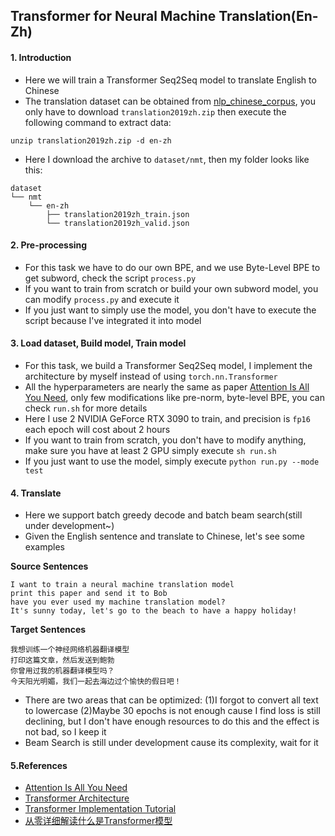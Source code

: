 ## Transformer for Neural Machine Translation(En-Zh)

#### 1. Introduction
- Here we will train a Transformer Seq2Seq model to translate English to Chinese
- The translation dataset can be obtained from [nlp_chinese_corpus](https://github.com/brightmart/nlp_chinese_corpus), you only have to download `translation2019zh.zip` then execute the following command to extract data:
```shell
unzip translation2019zh.zip -d en-zh
```
- Here I download the archive to `dataset/nmt`, then my folder looks like this:
```text
dataset
└── nmt
    └── en-zh
        ├── translation2019zh_train.json
        └── translation2019zh_valid.json
```

#### 2. Pre-processing
- For this task we have to do our own BPE, and we use Byte-Level BPE to get subword, check the script `process.py` 
- If you want to train from scratch or build your own subword model, you can modify `process.py` and execute it
- If you just want to simply use the model, you don't have to execute the script because I've integrated it into model

#### 3. Load dataset, Build model, Train model
- For this task, we build a Transformer Seq2Seq model, I implement the architecture by myself instead of using `torch.nn.Transformer`
- All the hyperparameters are nearly the same as paper [Attention Is All You Need](https://arxiv.org/pdf/1706.03762.pdf), only few modifications like pre-norm, byte-level BPE, you can check `run.sh` for more details
- Here I use 2 NVIDIA GeForce RTX 3090 to train, and precision is `fp16` each epoch will cost about 2 hours
- If you want to train from scratch, you don't have to modify anything, make sure you have at least 2 GPU simply execute `sh run.sh`
- If you just want to use the model, simply execute `python run.py --mode test`

#### 4. Translate
- Here we support batch greedy decode and batch beam search(still under development~)
- Given the English sentence and translate to Chinese, let's see some examples

**Source Sentences**
```text
I want to train a neural machine translation model
print this paper and send it to Bob
have you ever used my machine translation model?
It's sunny today, let's go to the beach to have a happy holiday!
```
**Target Sentences**
```text
我想训练一个神经网络机器翻译模型
打印这篇文章，然后发送到鲍勃
你曾用过我的机器翻译模型吗？
今天阳光明媚，我们一起去海边过个愉快的假日吧！
```

- There are two areas that can be optimized: (1)I forgot to convert all text to lowercase (2)Maybe 30 epochs is not enough cause I find loss is still declining, but I don't have enough resources to do this and the effect is not bad, so I keep it
- Beam Search is still under development cause its complexity, wait for it

#### 5.References
- [Attention Is All You Need](https://arxiv.org/pdf/1706.03762.pdf)
- [Transformer Architecture](https://blog.csdn.net/zhaohongfei_358/article/details/126019181)
- [Transformer Implementation Tutorial](https://zhuanlan.zhihu.com/p/347709112)
- [从零详细解读什么是Transformer模型](https://juejin.cn/post/7236634856083472445)